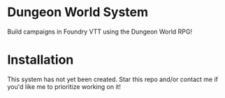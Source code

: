 # Dungeon World System

Build campaigns in Foundry VTT using the Dungeon World RPG!

# Installation

This system has not yet been created. Star this repo and/or contact me if you'd
like me to prioritize working on it!